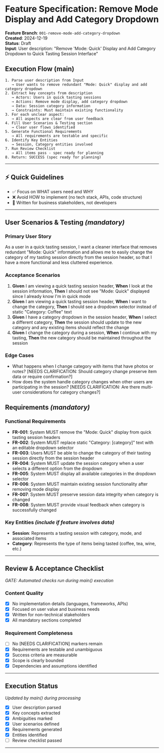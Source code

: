 # Feature Specification: Remove Mode Display and Add Category Dropdown

**Feature Branch**: `001-remove-mode-add-category-dropdown`  
**Created**: 2024-12-19  
**Status**: Draft  
**Input**: User description: "Remove 'Mode: Quick' Display and Add Category Dropdown to Quick Tasting Session Interface"

## Execution Flow (main)
```
1. Parse user description from Input
   → User wants to remove redundant "Mode: Quick" display and add category dropdown
2. Extract key concepts from description
   → Actors: Users in quick tasting sessions
   → Actions: Remove mode display, add category dropdown
   → Data: Session category information
   → Constraints: Must maintain existing functionality
3. For each unclear aspect:
   → All aspects are clear from user feedback
4. Fill User Scenarios & Testing section
   → Clear user flows identified
5. Generate Functional Requirements
   → All requirements are testable and specific
6. Identify Key Entities
   → Session, Category entities involved
7. Run Review Checklist
   → All items pass - spec ready for planning
8. Return: SUCCESS (spec ready for planning)
```

---

## ⚡ Quick Guidelines
- ✅ Focus on WHAT users need and WHY
- ❌ Avoid HOW to implement (no tech stack, APIs, code structure)
- 👥 Written for business stakeholders, not developers

---

## User Scenarios & Testing *(mandatory)*

### Primary User Story
As a user in a quick tasting session, I want a cleaner interface that removes redundant "Mode: Quick" information and allows me to easily change the category of my tasting session directly from the session header, so that I have a more functional and less cluttered experience.

### Acceptance Scenarios
1. **Given** I am viewing a quick tasting session header, **When** I look at the session information, **Then** I should not see "Mode: Quick" displayed since I already know I'm in quick mode
2. **Given** I am viewing a quick tasting session header, **When** I want to change the category, **Then** I should see a dropdown selector instead of static "Category: Coffee" text
3. **Given** I have a category dropdown in the session header, **When** I select a different category, **Then** the session should update to the new category and any existing items should reflect the change
4. **Given** I change the category during a session, **When** I continue with my tasting, **Then** the new category should be maintained throughout the session

### Edge Cases
- What happens when I change category with items that have photos or notes? [NEEDS CLARIFICATION: Should category change preserve item data or require confirmation?]
- How does the system handle category changes when other users are participating in the session? [NEEDS CLARIFICATION: Are there multi-user considerations for category changes?]

## Requirements *(mandatory)*

### Functional Requirements
- **FR-001**: System MUST remove the "Mode: Quick" display from quick tasting session headers
- **FR-002**: System MUST replace static "Category: [category]" text with an editable dropdown selector
- **FR-003**: Users MUST be able to change the category of their tasting session directly from the session header
- **FR-004**: System MUST update the session category when a user selects a different option from the dropdown
- **FR-005**: System MUST display all available categories in the dropdown selector
- **FR-006**: System MUST maintain existing session functionality after removing mode display
- **FR-007**: System MUST preserve session data integrity when category is changed
- **FR-008**: System MUST provide visual feedback when category is successfully changed

### Key Entities *(include if feature involves data)*
- **Session**: Represents a tasting session with category, mode, and associated items
- **Category**: Represents the type of items being tasted (coffee, tea, wine, etc.)

---

## Review & Acceptance Checklist
*GATE: Automated checks run during main() execution*

### Content Quality
- [x] No implementation details (languages, frameworks, APIs)
- [x] Focused on user value and business needs
- [x] Written for non-technical stakeholders
- [x] All mandatory sections completed

### Requirement Completeness
- [ ] No [NEEDS CLARIFICATION] markers remain
- [x] Requirements are testable and unambiguous  
- [x] Success criteria are measurable
- [x] Scope is clearly bounded
- [x] Dependencies and assumptions identified

---

## Execution Status
*Updated by main() during processing*

- [x] User description parsed
- [x] Key concepts extracted
- [x] Ambiguities marked
- [x] User scenarios defined
- [x] Requirements generated
- [x] Entities identified
- [ ] Review checklist passed

---
